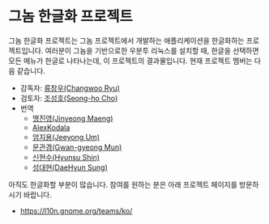 # 그놈 한글화 프로젝트

그놈 한글화 프로젝트는 그놈 프로젝트에서 개발하는 애플리케이션을 한글화하는 프로젝트입니다.
여러분이 그놈을 기반으로한 우분투 리눅스를 설치할 때, 한글을 선택하면 모든 메뉴가 한글로 나타나는데,
이 프로젝트의 결과물입니다. 현재 프로젝트 멤버는 다음 같습니다.

* 감독자: [류창우(Changwoo Ryu)](https://l10n.gnome.org/users/cwryu/)
* 검토자: [조성호(Seong-ho Cho)](https://l10n.gnome.org/users/darkcircle/)
* 번역
  * [맹진영(Jinyeong Maeng)](https://l10n.gnome.org/users/adenosie/)
  * [AlexKodala](https://l10n.gnome.org/users/alexkoala/)
  * [엄지용(Jeeyong Um)](https://l10n.gnome.org/users/conr2d/)
  * [문관경(Gwan-gyeong Mun)](https://l10n.gnome.org/users/elongbug/)
  * [신현수(Hyunsu Shin)](https://l10n.gnome.org/users/sephion/)
  * [성대현(DaeHyun Sung)](https://l10n.gnome.org/users/studioego/)

아직도 한글화할 부분이 많습니다. 참여를 원하는 분은 아래 프로젝트 페이지를 방문하시기 바랍니다.
* https://l10n.gnome.org/teams/ko/
